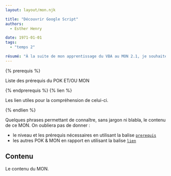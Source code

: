 ```yaml
---
layout: layout/mon.njk

title: "Découvrir Google Script"
authors:
  - Esther Henry

date: 1971-01-01
tags: 
  - "temps 2"

résumé: "À la suite de mon apprentissage du VBA au MON 2.1, je souhaite explorer Google Script afin d'élargir mes compétences et d'approfondir ma compréhension des scripts, dans l'environnement Google."
---
```


{% prerequis %}

Liste des prérequis du POK ET/OU MON

{% endprerequis %}
{% lien %}

Les lien utiles pour la compréhension de celui-ci.

{% endlien %}

Quelques phrases permettant de connaître, sans jargon ni blabla, le contenu de ce MON. On oubliera pas de donner :

- le niveau et les prérequis nécessaires en utilisant la balise [`prerequis`](/cs/contribuer-au-site/#prerequis)
- les autres POK & MON en rapport en utilisant la balise [`lien`](/cs/contribuer-au-site/#lien)

## Contenu

Le contenu du MON.
